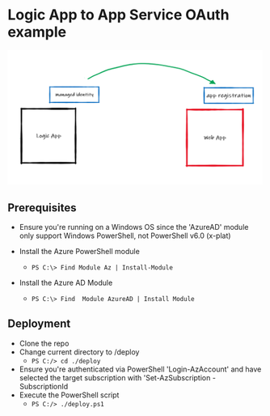 # Logic App to App Service OAuth example
![Solution Diagram](https://github.com/cbellee/logic-app-app-srv-api-oauth/blob/main/images/solution.png)

## Prerequisites
- Ensure you're running on a Windows OS since the 'AzureAD' module only support Windows PowerShell, not PowerShell v6.0 (x-plat) 

- Install the Azure PowerShell module
  - `PS C:\> Find Module Az | Install-Module`
- Install the Azure AD Module
  - `PS C:\> Find  Module AzureAD | Install Module`

## Deployment
- Clone the repo
- Change current directory to /deploy
  - `PS C:/> cd ./deploy` 
- Ensure you're authenticated via PowerShell 'Login-AzAccount' and have selected the target subscription with 'Set-AzSubscription -SubscriptionId <subscriptionId>
- Execute the PowerShell script
  - `PS C:/> ./deploy.ps1`
